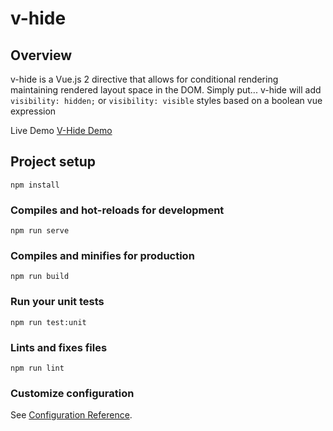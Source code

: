# v-hide

## Overview
v-hide is a Vue.js 2 directive that allows for conditional rendering maintaining rendered layout space in the DOM.
Simply put... v-hide will add ```visibility: hidden;``` or ```visibility: visible``` styles based on a boolean vue expression

Live Demo [V-Hide Demo](https://polite-bonbon-abd119.netlify.app/)

## Project setup
```
npm install
```

### Compiles and hot-reloads for development
```
npm run serve
```

### Compiles and minifies for production
```
npm run build
```

### Run your unit tests
```
npm run test:unit
```

### Lints and fixes files
```
npm run lint
```

### Customize configuration
See [Configuration Reference](https://cli.vuejs.org/config/).
